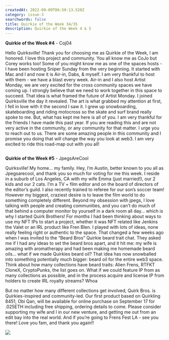 ```yaml
---
createdAt: 2022-09-09T06:50:13.520Z
category: issue-3
searchwords: false
title: Quirkie of the Week 34/35
description: Quirkie of the Week 4 & 5
---
```

**Q﻿uirkie of the Week #4** - Coj04

Hello Quirksville! Thank you for choosing me as Quirkie of the Week, I am honored. I love this project and community. You all know me as CoJo but Corey works too! Some of you might know me as one of the spaces hosts - I have been hosting Sniper Sunday from the very beginning. It started with Mac and I and now it is Air-in, Dabs, & myself. I am very thankful to host with them - we have a blast every week. Air-in and I also host Artist Monday, we are very excited for the cross community spaces we have coming up. I strongly believe that we need to work together in this space to succeed. That idea is what framed the future of Artist Monday. I joined Quirksville the day it revealed. The art is what grabbed my attention at first, I fell in love with it the second I saw it. I grew up snowboarding, skateboarding and riding motocross so the skate and surf brand really spoke to me. But, what has kept me here is all of you. I am very thankful for the friends I have made this past year. If you are reading this and are not very active in the community, or any community for that matter. I urge you to reach out to us. There are some amazing people in this community and I promise you doing that will change the way you look at web3. I am very excited to ride this road-map out with you all!  

<img src="/img/image.png" alt="" title="" class="size_lg vertical"/>

**Q﻿uirkie of the Week #5** - JpegsAreCool

Quirksville! My home… my family. Hey, I’m Austin, better known to you all as Jpegsarecool, and thank you so much for voting for me this week. I reside in a suburb of Los Angeles, CA with my wife Emma (just married!), our 2 kids and our 2 cats. I’m a TV + film editor and on the board of directors of the editor’s guild. I also recently trained to referee for our son’s soccer team! However my biggest, craziest desire is to leave the film world to do something completely different. Beyond my obsession with jpegs, I love talking with people and creating communities, and you can’t do much of that behind a computer monitor by yourself in a dark room all day… which is why I started Quirk Brothers! For months I had been thinking about ways to use my NFT IPs to start a project, whether it was NFT related like Jenkins the Valet or an IRL product like Fren Blen. I played with lots of ideas, none really feeling right or authentic to the space. That changed a few weeks ago when I was invited to the “Beard Bros” Quirkie beard trait chat. They asked me if I had any ideas to set the beard bros apart, and it hit me: my wife is amazing with aromatherapy and had been making me homemade beard oils... what if we made Quirkies beard oil? That idea has now snowballed into something potentially much bigger: beard oil for the entire web3 space. Think about how many collections have beard traits: Alien Frens, RTFKT CloneX, CryptoPunks, the list goes on. What if we could feature IP from as many collections as possible, and in the process acquire and license IP from holders to create IRL royalty streams? Whoa 

But no matter how many different collections get involved, Quirk Bros. is Quirkies-inspired and community-led. Our first product based on Quirkling 8451, Obi Qan, will be available for online purchase on September 17 for .025ETH including free shipping, ordering details to come. Please consider supporting my wife and I in our new venture, and getting me out from an edit bay into the real world. And if you’re going to Frens Fest LA - see you there! Love you fam, and thank you again!!

![](/img/image-1-.png)